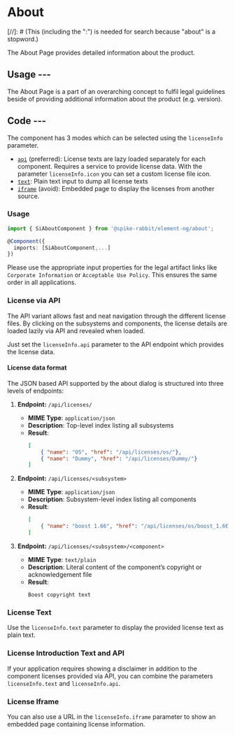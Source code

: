 # About

[//]: # (This (including the ":") is needed for search because "about" is a stopword.)
<!-- markdownlint-disable MD033-->
<h2 style="display: none">About:</h2>
<!-- markdownlint-emable MD033-->

The About Page provides detailed information about the product.

## Usage ---

The About Page is a part of an overarching concept to fulfil legal guidelines
beside of providing additional information about the product (e.g. version).

## Code ---

The component has 3 modes which can be selected using the `licenseInfo`
parameter.

- [`api`](#license-via-api) (preferred): License texts are lazy loaded
  separately for each component. Requires a service to provide license data.
  With the parameter `licenseInfo.icon` you can set a custom license file icon.
- [`text`](#license-text): Plain text input to dump all license texts
- [`iframe`](#license-iframe) (avoid): Embedded page to display the licenses
  from another source.

### Usage

```ts
import { SiAboutComponent } from '@spike-rabbit/element-ng/about';

@Component({
  imports: [SiAboutComponent,...]
})
```

Please use the appropriate input properties for the legal artifact links like
`Corporate Information` or `Acceptable Use Policy`. This ensures the same order
in all applications.

### License via API

The API variant allows fast and neat navigation through the different license
files. By clicking on the subsystems and components, the license details are
loaded lazily via API and revealed when loaded.

Just set the `licenseInfo.api` parameter to the API endpoint which provides the
license data.

<si-docs-component example="si-about/si-about-api" height="500"></si-docs-component>

#### License data format

The JSON based API supported by the about dialog is
structured into three levels of endpoints:

1. **Endpoint:** `/api/licenses/`
    - **MIME Type**: `application/json`
    - **Description**: Top-level index listing all subsystems
    - **Result**:
      ```json
      [
          { "name": "OS", "href": "/api/licenses/os/"},
          { "name": "Dummy", "href": "/api/licenses/Dummy/"}
      ]
      ```

2. **Endpoint:** `/api/licenses/<subsystem>`
    - **MIME Type**: `application/json`
    - **Description**: Subsystem-level index listing all components
    - **Result**:
      ```json
      [
          { "name": "boost 1.66", "href": "/api/licenses/os/boost_1.66.copyright"}
      ]
      ```

3. **Endpoint:** `/api/licenses/<subsystem>/<component>`
    - **MIME Type**: `text/plain`
    - **Description**: Literal content of the component’s copyright or acknowledgement file
    - **Result**:
      ```text
      Boost copyright text
      ```

### License Text

Use the `licenseInfo.text` parameter to display the provided license text as
plain text.

<si-docs-component example="si-about/si-about-text" height="500"></si-docs-component>

### License Introduction Text and API

If your application requires showing a disclaimer in addition to the component 
licenses provided via API, you can combine the parameters `licenseInfo.text` and `licenseInfo.api`.

<si-docs-component example="si-about/si-about-text-api" height="500"></si-docs-component>

### License Iframe

You can also use a URL in the `licenseInfo.iframe` parameter to show an embedded
page containing license information.

<si-docs-component example="si-about/si-about-iframe" height="500"></si-docs-component>

<si-docs-api component="SiAboutComponent"></si-docs-api>

<si-docs-types></si-docs-types>
